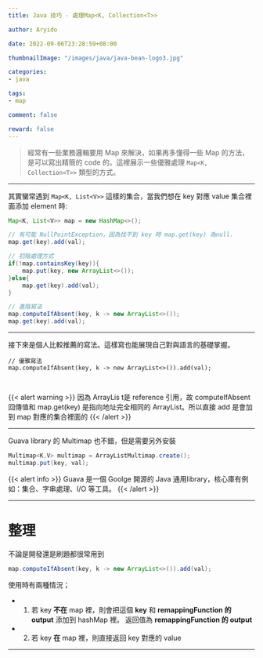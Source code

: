 ```yaml
---
title: Java 技巧 - 處理Map<K, Collection<T>>

author: Aryido

date: 2022-09-06T23:28:59+08:00

thumbnailImage: "/images/java/java-bean-logo3.jpg"

categories:
- java

tags:
- map

comment: false

reward: false
---
```

<!--BODY-->

> 經常有一些業務邏輯要用 Map 來解決，如果再多懂得一些 Map 的方法，是可以寫出精簡的 code 的。這裡展示一些優雅處理 ```Map<K, Collection<T>>``` 類型的方式。

<!--more-->

---

其實蠻常遇到 ```Map<K, List<V>>``` 這樣的集合，當我們想在 key 對應 value 集合裡面添加 element 時:

```java
Map<K, List<V>> map = new HashMap<>();

// 有可能 NullPointException，因為找不到 key 時 map.get(key) 為null.
map.get(key).add(val);

// 初階處理方式
if(!map.containsKey(key)){
    map.put(key, new ArrayList<>());
}else{
    map.get(key).add(val);
}

// 進階寫法
map.computeIfAbsent(key, k -> new ArrayList<>());
map.get(key).add(val);
```

---

接下來是個人比較推薦的寫法。這樣寫也能展現自己對與語言的基礎掌握。

```
// 優雅寫法
map.computeIfAbsent(key, k -> new ArrayList<>()).add(val);



```

{{< alert warning >}}
因為 ArrayLis t是 reference 引用，故 computeIfAbsent 回傳值和 map.get(key) 是指向地址完全相同的 ArrayList。所以直接 add 是會加到 map 對應的集合裡面的
{{< /alert >}}

---

Guava library 的 Multimap 也不錯，但是需要另外安裝
```java
Multimap<K,V> multimap = ArrayListMultimap.create();
multimap.put(key, val);
```
{{< alert info >}}
Guava 是一個 Goolge 開源的 Java 通用library，核心庫有例如：集合、字串處理、I/O 等工具。
{{< /alert >}}

---

# 整理

不論是開發還是刷題都很常用到
```java
map.computeIfAbsent(key, k -> new ArrayList<>()).add(val);
```
使用時有兩種情況；
- 1. 若 key **不在** map 裡，則會把這個 **key** 和 **remappingFunction 的 output** 添加到 hashMap 裡。 返回值為 **remappingFunction 的 output**
- 2. 若 key **在** map 裡，則直接返回 key 對應的 value

---